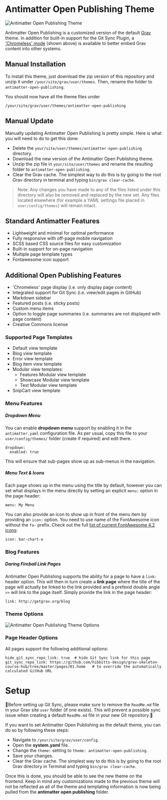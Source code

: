 # Antimatter Open Publishing Theme

![ Antimatter Open Publishing Theme](screenshot.jpg)

Antimatter Open Publishing is a customized version of the default [Grav](http://getgrav.org) theme. In addition for built-in support for the Git Sync Plugin, a ['Chromeless' mode](http://demo.hibbittsdesign.org/grav-skeleton-open-publishing-chromeless-site/) (shown above) is available to better embed Grav content into other systems.

## Manual Installation

To install this theme, just download the zip version of this repository and unzip it under `/your/site/grav/user/themes`. Then, rename the folder to `antimatter-open-publishing`.

You should now have all the theme files under

    /your/site/grav/user/themes/antimatter-open-publishing

## Manual Update

Manually updating Antimatter Open Publishing is pretty simple. Here is what you will need to do to get this done:

* Delete the `your/site/user/themes/antimatter-open-publishing` directory.
* Download the new version of the Antimatter Open Publishing theme.
* Unzip the zip file in `your/site/user/themes` and rename the resulting folder to `antimatter-open-publishing`.
* Clear the Grav cache. The simplest way to do this is by going to the root Grav directory in terminal and typing `bin/grav clear-cache`.

> Note: Any changes you have made to any of the files listed under this directory will also be removed and replaced by the new set. Any files located elsewhere (for example a YAML settings file placed in `user/config/themes`) will remain intact.

## Standard Antimatter Features

* Lightweight and minimal for optimal performance
* Fully responsive with off-page mobile navigation
* SCSS based CSS source files for easy customization
* Built-in support for on-page navigation
* Multiple page template types
* Fontawesome icon support

## Additional Open Publishing Features

* 'Chromeless' page display (i.e. only display page content)
* Integrated support for Git Sync (i.e. view/edit pages in GitHub)
* Markdown sidebar
* Featured posts (i.e. sticky posts)
* Custom menu items
* Option to toggle page summaries (i.e. summaries are not displayed with page content)
* Creative Commons license

### Supported Page Templates

* Default view template
* Blog view template
* Error view template
* Blog item view template
* Modular view templates:
  * Features Modular view template
  * Showcase Modular view template
  * Text Modular view template
* SnipCart view template

### Menu Features

##### Dropdown Menu

You can enable **dropdown menu** support by enabling it in the `antimatter.yaml` configuration file. As per usual, copy this file to your `user/config/themes/` folder (create if required) and edit there.

```
dropdown:
  enabled: true
```

This will ensure that sub-pages show up as sub-menus in the navigation.

##### Menu Text & Icons

Each page shows up in the menu using the title by default, however you can set what displays in the menu directly by setting an explicit `menu:` option in the page header:

```
menu: My Menu
```

You can also provide an icon to show up in front of the menu item by providing an `icon:` option.  You need to use name of the FontAwesome icon without the `fa-` prefix.  Check out the full [list of current FontAwesome 4.2 icons](http://fortawesome.github.io/Font-Awesome/icons/):

```
icon: bar-chart-o
```

### Blog Features

##### Daring Fireball Link Pages

Antimatter Open Publishing supports the ability for a page to have a `link:` header option.  This will then in turn create a **link page** where the title of the page will actually be linked to the link provided and a prefexid double angle `>>` will link to the page itself.  Simply provide the link in the page header:

```
link: http://getgrav.org/blog
```

### Theme Options
![ Antimatter Open Publishing Theme Options](https://github.com/paulhibbitts/github-repo-images/blob/master/antimatter-open-publishing-theme-options.png.png?raw=true)

### Page Header Options
All pages support the following additional options:
```
hide_git_sync_repo_link: true  # hide Git Sync link for this page
git_sync_repo_link: https://github.com/hibbitts-design/grav-skeleton-course-hub/tree/master/pages/01.home   # to override the automatically calculated GitHub URL
```

# Setup

🚨Before setting up Git Sync, please make sure to remove the `ReadMe.md` file in your Grav site `user` folder (if one exists). This will prevent a possible sync issue when creating a default `ReadMe.md` file in your new Git repository.🚨

If you want to set Antimatter Open Publishing as the default theme, you can do so by following these steps:

* Navigate to `/your/site/grav/user/config`.
* Open the **system.yaml** file.
* Change the `theme:` setting to `theme: antimatter-open-publishing`.
* Save your changes.
* Clear the Grav cache. The simplest way to do this is by going to the root Grav directory in Terminal and typing `bin/grav clear-cache`.

Once this is done, you should be able to see the new theme on the frontend. Keep in mind any customizations made to the previous theme will not be reflected as all of the theme and templating information is now being pulled from the **antimatter open publishing** folder.
